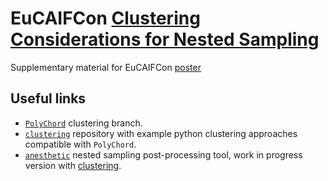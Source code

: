 # EuCAIFCon [Clustering Considerations for Nested Sampling](https://indico.nikhef.nl/event/4875/contributions/20408/)
Supplementary material for EuCAIFCon [poster](poster.pdf)

## Useful links

- [`PolyChord`](https://github.com/AdamOrmondroyd/PolyChordLite/tree/cluster_tree) clustering branch.
- [`clustering`](https://github.com/adamormondroyd/clustering) repository with example python clustering approaches compatible with `PolyChord`.
- [`anesthetic`](https://github.com/handley-lab/anesthetic) nested sampling post-processing tool, work in progress version with [clustering](https://github.com/AdamOrmondroyd/anesthetic/tree/clustering).

